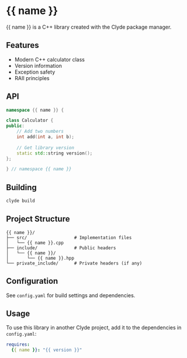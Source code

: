 # {{ name }}

{{ name }} is a C++ library created with the Clyde package manager.

## Features

- Modern C++ calculator class
- Version information
- Exception safety
- RAII principles

## API

```cpp
namespace {{ name }} {

class Calculator {
public:
    // Add two numbers
    int add(int a, int b);
    
    // Get library version
    static std::string version();
};

} // namespace {{ name }}
```

## Building

```bash
clyde build
```

## Project Structure

```
{{ name }}/
├── src/                  # Implementation files
│   └── {{ name }}.cpp
├── include/              # Public headers
│   └── {{ name }}/
│       └── {{ name }}.hpp
└── private_include/      # Private headers (if any)
```

## Configuration

See `config.yaml` for build settings and dependencies.

## Usage

To use this library in another Clyde project, add it to the dependencies in `config.yaml`:

```yaml
requires:
  {{ name }}: "{{ version }}"
``` 